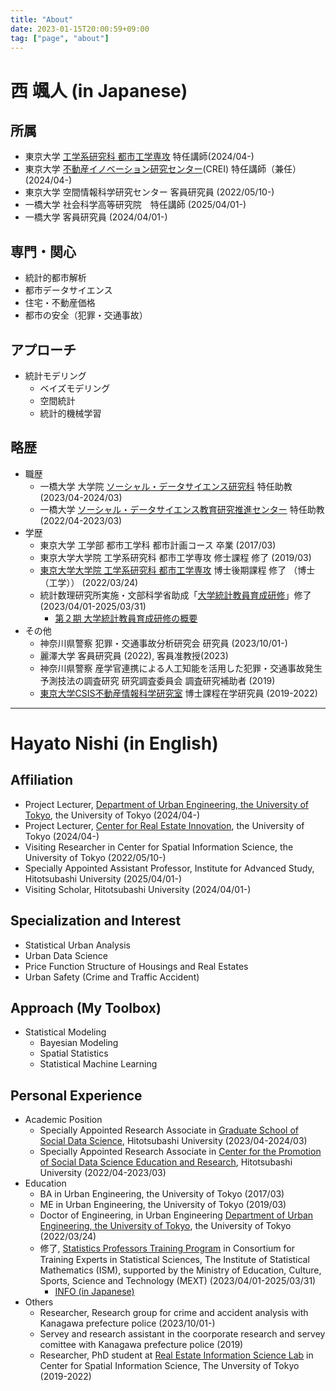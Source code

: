 ```yaml
---
title: "About"
date: 2023-01-15T20:00:59+09:00
tag: ["page", "about"]
---
```


# 西 颯人 (in Japanese)

## 所属

- 東京大学 [工学系研究科 都市工学専攻][1] 特任講師(2024/04-)
- 東京大学 [不動産イノベーション研究センター][crei](CREI) 特任講師（兼任）(2024/04-)
- 東京大学 空間情報科学研究センター 客員研究員 (2022/05/10-)
- 一橋大学 社会科学高等研究院　特任講師 (2025/04/01-)
- 一橋大学 客員研究員 (2024/04/01-)

## 専門・関心

- 統計的都市解析
- 都市データサイエンス
- 住宅・不動産価格
- 都市の安全（犯罪・交通事故）

## アプローチ

- 統計モデリング
    - ベイズモデリング
    - 空間統計
    - 統計的機械学習

## 略歴

- 職歴
    - 一橋大学 大学院 [ソーシャル・データサイエンス研究科][3] 特任助教 (2023/04-2024/03)
    - 一橋大学 [ソーシャル・データサイエンス教育研究推進センター][3] 特任助教 (2022/04-2023/03)
- 学歴
    - 東京大学 工学部 都市工学科 都市計画コース 卒業 (2017/03)
    - 東京大学大学院 工学系研究科 都市工学専攻 修士課程 修了 (2019/03)
    - [東京大学大学院 工学系研究科 都市工学専攻][1] 博士後期課程 修了 （博士（工学）） (2022/03/24)
    - 統計数理研究所実施・文部科学省助成「[大学統計教員育成研修][ism_training]」修了 (2023/04/01-2025/03/31)
      - [第２期 大学統計教員育成研修の概要](https://stat-expert.ism.ac.jp/training/2nd_training/)
- その他
    - 神奈川県警察 犯罪・交通事故分析研究会 研究員 (2023/10/01-)
    - 麗澤大学 客員研究員 (2022), 客員准教授(2023)
    - 神奈川県警察 産学官連携による人工知能を活用した犯罪・交通事故発生予測技法の調査研究 研究調査委員会 調査研究補助者 (2019)
    - [東京大学CSIS不動産情報科学研究室][2] 博士課程在学研究員 (2019-2022)

----

# Hayato Nishi (in English)

## Affiliation
- Project Lecturer, [Department of Urban Engineering, the University of Tokyo][1], the University of Tokyo (2024/04-)
- Project Lecturer, [Center for Real Estate Innovation][crei], the University of Tokyo (2024/04-)
- Visiting Researcher in Center for Spatial Information Science, the University of Tokyo (2022/05/10-)
- Specially Appointed Assistant Professor, Institute for Advanced Study, Hitotsubashi University (2025/04/01-)
- Visiting Scholar, Hitotsubashi University (2024/04/01-)

## Specialization and Interest

- Statistical Urban Analysis
- Urban Data Science
- Price Function Structure of Housings and Real Estates
- Urban Safety (Crime and Traffic Accident)

## Approach (My Toolbox)

- Statistical Modeling
    - Bayesian Modeling
    - Spatial Statistics
    - Statistical Machine Learning

## Personal Experience

- Academic Position
    - Specially Appointed Research Associate in [Graduate School of Social Data Science][3], Hitotsubashi University (2023/04-2024/03)
    - Specially Appointed Research Associate in [Center for the Promotion of Social Data Science Education and Research][3], Hitotsubashi University (2022/04-2023/03)
- Education
    - BA in Urban Engineering, the University of Tokyo (2017/03)
    - ME in Urban Engineering, the University of Tokyo (2019/03)
    - Doctor of Engineering, in Urban Engineering [Department of Urban Engineering, the University of Tokyo][1], the University of Tokyo (2022/03/24)
    - 修了, [Statistics Professors Training Program][ism_training_en] in Consortium for Training Experts in Statistical Sciences, The Institute of Statistical Mathematics (ISM), supported by  the Ministry of Education, Culture, Sports, Science and Technology (MEXT) (2023/04/01-2025/03/31)
      - [INFO (in Japanese)](https://stat-expert.ism.ac.jp/training/2nd_training/)
- Others
    - Researcher, Research group for crime and accident analysis with Kanagawa prefecture police (2023/10/01-)
    - Servey and research assistant in the coorporate research and servey comittee with Kanagawa prefecture police (2019)
    - Researcher, PhD student at [Real Estate Information Science Lab][2] in Center for Spatial Information Science, The Unversity of Tokyo (2019-2022)


[1]:http://www.due.t.u-tokyo.ac.jp
[2]:https://shmzlab.jp/main/
[3]:https://www.sds.hit-u.ac.jp/
[crei]:https://www.crei.e.u-tokyo.ac.jp/
[ism_training]:https://stat-expert.ism.ac.jp/training/outline03/
[ism_training_en]:https://stat-expert.ism.ac.jp/en/